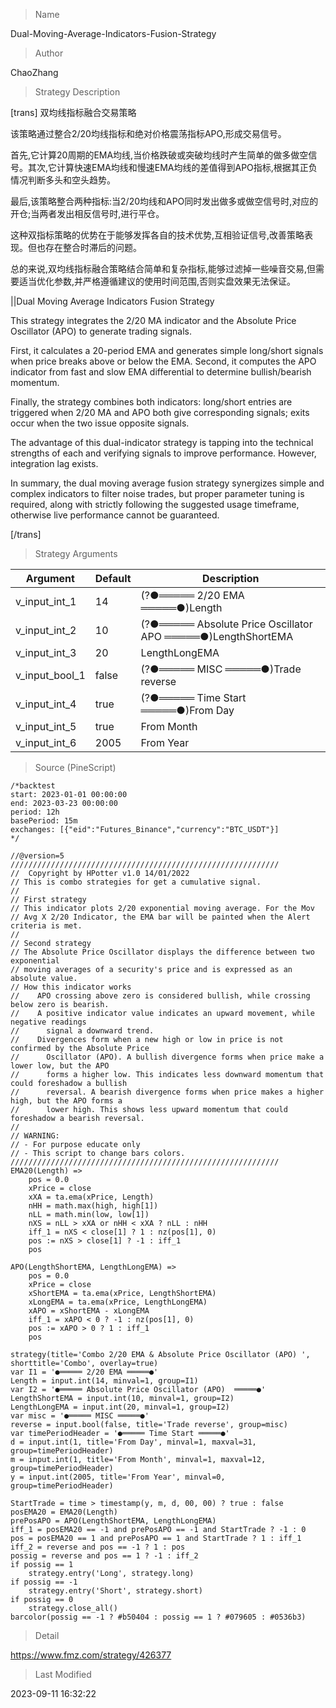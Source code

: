 
> Name

Dual-Moving-Average-Indicators-Fusion-Strategy

> Author

ChaoZhang

> Strategy Description


[trans]
双均线指标融合交易策略

该策略通过整合2/20均线指标和绝对价格震荡指标APO,形成交易信号。

首先,它计算20周期的EMA均线,当价格跌破或突破均线时产生简单的做多做空信号。其次,它计算快速EMA均线和慢速EMA均线的差值得到APO指标,根据其正负情况判断多头和空头趋势。

最后,该策略整合两种指标:当2/20均线和APO同时发出做多或做空信号时,对应的开仓;当两者发出相反信号时,进行平仓。

这种双指标策略的优势在于能够发挥各自的技术优势,互相验证信号,改善策略表现。但也存在整合时滞后的问题。

总的来说,双均线指标融合策略结合简单和复杂指标,能够过滤掉一些噪音交易,但需要适当优化参数,并严格遵循建议的使用时间范围,否则实盘效果无法保证。

||Dual Moving Average Indicators Fusion Strategy

This strategy integrates the 2/20 MA indicator and the Absolute Price Oscillator (APO) to generate trading signals.

First, it calculates a 20-period EMA and generates simple long/short signals when price breaks above or below the EMA. Second, it computes the APO indicator from fast and slow EMA differential to determine bullish/bearish momentum. 

Finally, the strategy combines both indicators: long/short entries are triggered when 2/20 MA and APO both give corresponding signals; exits occur when the two issue opposite signals.

The advantage of this dual-indicator strategy is tapping into the technical strengths of each and verifying signals to improve performance. However, integration lag exists.

In summary, the dual moving average fusion strategy synergizes simple and complex indicators to filter noise trades, but proper parameter tuning is required, along with strictly following the suggested usage timeframe, otherwise live performance cannot be guaranteed.

[/trans]

> Strategy Arguments



|Argument|Default|Description|
|----|----|----|
|v_input_int_1|14|(?●═════ 2/20 EMA ═════●)Length|
|v_input_int_2|10|(?●═════ Absolute Price Oscillator APO  ═════●)LengthShortEMA|
|v_input_int_3|20|LengthLongEMA|
|v_input_bool_1|false|(?●═════ MISC ═════●)Trade reverse|
|v_input_int_4|true|(?●═════ Time Start ═════●)From Day|
|v_input_int_5|true|From Month|
|v_input_int_6|2005|From Year|


> Source (PineScript)

``` pinescript
/*backtest
start: 2023-01-01 00:00:00
end: 2023-03-23 00:00:00
period: 12h
basePeriod: 15m
exchanges: [{"eid":"Futures_Binance","currency":"BTC_USDT"}]
*/

//@version=5
////////////////////////////////////////////////////////////
//  Copyright by HPotter v1.0 14/01/2022
// This is combo strategies for get a cumulative signal. 
//
// First strategy
// This indicator plots 2/20 exponential moving average. For the Mov 
// Avg X 2/20 Indicator, the EMA bar will be painted when the Alert criteria is met.
//
// Second strategy
// The Absolute Price Oscillator displays the difference between two exponential 
// moving averages of a security's price and is expressed as an absolute value.
// How this indicator works
//    APO crossing above zero is considered bullish, while crossing below zero is bearish.
//    A positive indicator value indicates an upward movement, while negative readings 
//      signal a downward trend.
//    Divergences form when a new high or low in price is not confirmed by the Absolute Price 
//      Oscillator (APO). A bullish divergence forms when price make a lower low, but the APO 
//      forms a higher low. This indicates less downward momentum that could foreshadow a bullish 
//      reversal. A bearish divergence forms when price makes a higher high, but the APO forms a 
//      lower high. This shows less upward momentum that could foreshadow a bearish reversal.
//
// WARNING:
// - For purpose educate only
// - This script to change bars colors.
////////////////////////////////////////////////////////////
EMA20(Length) =>
    pos = 0.0
    xPrice = close
    xXA = ta.ema(xPrice, Length)
    nHH = math.max(high, high[1])
    nLL = math.min(low, low[1])
    nXS = nLL > xXA or nHH < xXA ? nLL : nHH
    iff_1 = nXS < close[1] ? 1 : nz(pos[1], 0)
    pos := nXS > close[1] ? -1 : iff_1
    pos

APO(LengthShortEMA, LengthLongEMA) =>
    pos = 0.0
    xPrice = close
    xShortEMA = ta.ema(xPrice, LengthShortEMA)
    xLongEMA = ta.ema(xPrice, LengthLongEMA)
    xAPO = xShortEMA - xLongEMA
    iff_1 = xAPO < 0 ? -1 : nz(pos[1], 0)
    pos := xAPO > 0 ? 1 : iff_1
    pos

strategy(title='Combo 2/20 EMA & Absolute Price Oscillator (APO) ', shorttitle='Combo', overlay=true)
var I1 = '●═════ 2/20 EMA ═════●'
Length = input.int(14, minval=1, group=I1)
var I2 = '●═════ Absolute Price Oscillator (APO)  ═════●'
LengthShortEMA = input.int(10, minval=1, group=I2)
LengthLongEMA = input.int(20, minval=1, group=I2)
var misc = '●═════ MISC ═════●'
reverse = input.bool(false, title='Trade reverse', group=misc)
var timePeriodHeader = '●═════ Time Start ═════●'
d = input.int(1, title='From Day', minval=1, maxval=31, group=timePeriodHeader)
m = input.int(1, title='From Month', minval=1, maxval=12, group=timePeriodHeader)
y = input.int(2005, title='From Year', minval=0, group=timePeriodHeader)

StartTrade = time > timestamp(y, m, d, 00, 00) ? true : false
posEMA20 = EMA20(Length)
prePosAPO = APO(LengthShortEMA, LengthLongEMA)
iff_1 = posEMA20 == -1 and prePosAPO == -1 and StartTrade ? -1 : 0
pos = posEMA20 == 1 and prePosAPO == 1 and StartTrade ? 1 : iff_1
iff_2 = reverse and pos == -1 ? 1 : pos
possig = reverse and pos == 1 ? -1 : iff_2
if possig == 1
    strategy.entry('Long', strategy.long)
if possig == -1
    strategy.entry('Short', strategy.short)
if possig == 0
    strategy.close_all()
barcolor(possig == -1 ? #b50404 : possig == 1 ? #079605 : #0536b3)
```

> Detail

https://www.fmz.com/strategy/426377

> Last Modified

2023-09-11 16:32:22
